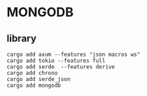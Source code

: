 # MONGODB

## library
    cargo add axum --features "json macros ws"
    cargo add tokio --features full
    cargo add serde  --features derive
    cargo add chrono
    cargo add serde_json
    cargo add mongodb